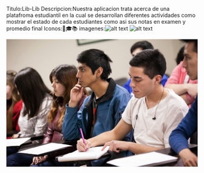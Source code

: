 Titulo:Lib-Lib
Descripcion:Nuestra aplicacion trata acerca de una platafroma estudiantil en la cual se desarrollan diferentes
actividades como mostrar el estado de cada estudiantes como asi sus notas en examen y promedio final
Iconos::blue_book::mortar_board::books:
imagenes:![alt text](https://pbs.twimg.com/profile_images/1017857168593342466/O63JN5VO_400x400.jpg)
![alt text](https://raw.githubusercontent.com/parzibyte/WaterPy/master/assets/ImagenV1.png)

![alt text](https://github.com/leonardohern/Lib-Lib/blob/master/src/assets/img/alumnos.jpg)



